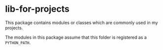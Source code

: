 # lib-for-projects
This package contains modules or classes which are commonly used in my projects.

The modules in this package assume that this folder is registered as a ``PYTHON_PATH``.

